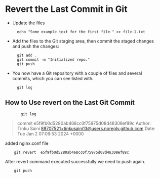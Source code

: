 

# Revert the Last Commit in Git

-  Update the files

         echo "Some example text for the first file." >> file-1.txt

- Add the files to the Git staging area, then commit the staged changes and push the changes:
                
        git add .
        git commit -m "Initialized repo."
        git push

- You now have a Git repository with a couple of files and several commits, which you can see listed with.

        git log


## How to Use revert on the Last Git Commit

           git log


>commit e5f9fb0d5280ab468cc0f75975d08d48308ef89c
Author: Tinku Saini <88707521+tinkusaini13@users.noreply.github.com>
Date:   Tue Jan 2 07:06:53 2024 +0000

added nginx.conf file


        git revert  e5f9fb0d5280ab468cc0f75975d08d48308ef89c

After revert command executed successfully we need to push again.

        git push

